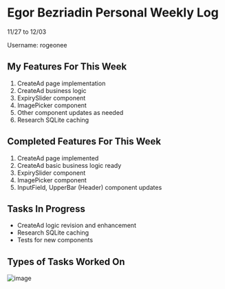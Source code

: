 # Egor Bezriadin Personal Weekly Log

11/27 to 12/03

Username: rogeonee

## My Features For This Week

1. CreateAd page implementation
2. CreateAd business logic
3. ExpirySlider component
4. ImagePicker component
5. Other component updates as needed
6. Research SQLite caching

## Completed Features For This Week

1. CreateAd page implemented
2. CreateAd basic business logic ready
3. ExpirySlider component
4. ImagePicker component
5. InputField, UpperBar (Header) component updates

## Tasks In Progress

- CreateAd logic revision and enhancement
- Research SQLite caching
- Tests for new components

## Types of Tasks Worked On

![image](https://github.com/COSC-499-W2023/year-long-project-team-21/assets/86142834/68e6c46a-d395-460b-a352-4e99da13198f)
